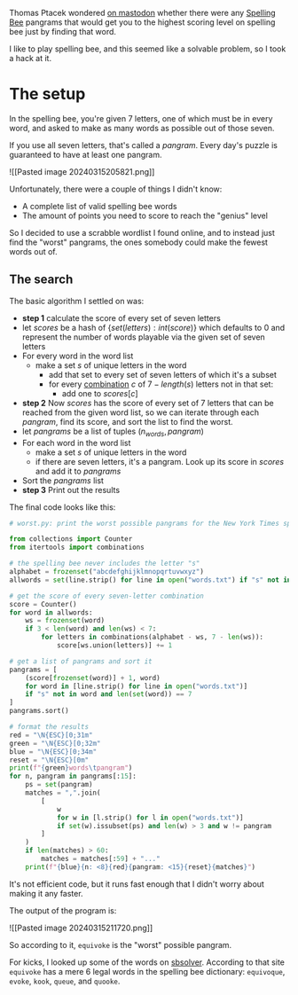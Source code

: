 Thomas Ptacek wondered [on mastodon](https://infosec.exchange/@tqbf/112100367570795574)  whether there were any [Spelling Bee](https://en.wikipedia.org/wiki/The_New_York_Times_Spelling_Bee) pangrams that would get you to the highest scoring level on spelling bee just by finding that word.

I like to play spelling bee, and this seemed like a solvable problem, so I took a hack at it.

# The setup

In the spelling bee, you're given 7 letters, one of which must be in every word, and asked to make as many words as possible out of those seven.

If you use all seven letters, that's called a $pangram$. Every day's puzzle is guaranteed to have at least one pangram.

![[Pasted image 20240315205821.png]]

Unfortunately, there were a couple of things I didn't know:

- A complete list of valid spelling bee words
- The amount of points you need to score to reach the "genius" level

So I decided to use a scrabble wordlist I found online, and to instead just find the "worst" pangrams, the ones somebody could make the fewest words out of.

## The search

The basic algorithm I settled on was:

- **step 1** calculate the score of every set of seven letters
- let $scores$ be a hash of $\{set(letters): int(score)\}$ which defaults to 0 and represent the number of words playable via the given set of seven letters
- For every word in the word list
	- make a set $s$ of unique letters in the word
		- add that set to every set of seven letters of which it's a subset
		- for every [combination](https://docs.python.org/3/library/itertools.html#itertools.combinations) $c$ of $7-length(s)$ letters not in that set:
			- add one to $scores[c]$ 
- **step 2** Now $scores$ has the score of every set of 7 letters that can be reached from the given word list, so we can iterate through each $pangram$, find its score, and sort the list to find the worst.
- let $pangrams$ be a list of tuples $(n_{words}, pangram)$
- For each word in the word list
	- make a set $s$ of unique letters in the word
	- if there are seven letters, it's a pangram. Look up its score in $scores$ and add it to $pangrams$
- Sort the $pangrams$ list
- **step 3** Print out the results

The final code looks like this:

```python
# worst.py: print the worst possible pangrams for the New York Times spelling bee

from collections import Counter
from itertools import combinations

# the spelling bee never includes the letter "s"
alphabet = frozenset("abcdefghijklmnopqrtuvwxyz")
allwords = set(line.strip() for line in open("words.txt") if "s" not in line)

# get the score of every seven-letter combination
score = Counter()
for word in allwords:
    ws = frozenset(word)
    if 3 < len(word) and len(ws) < 7:
        for letters in combinations(alphabet - ws, 7 - len(ws)):
            score[ws.union(letters)] += 1

# get a list of pangrams and sort it
pangrams = [
    (score[frozenset(word)] + 1, word)
    for word in [line.strip() for line in open("words.txt")]
    if "s" not in word and len(set(word)) == 7
]
pangrams.sort()

# format the results
red = "\N{ESC}[0;31m"
green = "\N{ESC}[0;32m"
blue = "\N{ESC}[0;34m"
reset = "\N{ESC}[0m"
print(f"{green}words\tpangram")
for n, pangram in pangrams[:15]:
    ps = set(pangram)
    matches = ",".join(
        [
            w
            for w in [l.strip() for l in open("words.txt")]
            if set(w).issubset(ps) and len(w) > 3 and w != pangram
        ]
    )
    if len(matches) > 60:
        matches = matches[:59] + "..."
    print(f"{blue}{n: <8}{red}{pangram: <15}{reset}{matches}")
```

It's not efficient code, but it runs fast enough that I didn't worry about making it any faster.

The output of the program is:

![[Pasted image 20240315211720.png]]

So according to it, `equivoke` is the "worst" possible pangram.

For kicks, I looked up some of the words on [sbsolver](https://www.sbsolver.com/s/equivoke). According to that site `equivoke` has a mere 6 legal words in the spelling bee dictionary: `equivoque`, `evoke`, `kook`, `queue`, and `quooke`.